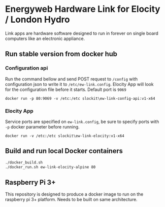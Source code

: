 # Energyweb Hardware Link for Elocity / London Hydro

Link apps are hardware software designed to run in forever on single board computers like an electronic appliance.

## Run stable version from docker hub

### Configuration api
Run the command bellow and send POST request to `/config` with configuration json to write it to `/etc/ew-link.config`. Elocity App will look for the configuration file before it starts. Default port is `9069`

`docker run -p 80:9069 -v /etc:/etc slockit\ew-link-config-api:v1-x64`

### Elocity App
Service ports are specified on `ew-link.config`, be sure to specify ports with `-p` docker parameter before running. 

`docker run -v /etc:/etc slockit\ew-link-elocity:v1-x64`


## Build and run local Docker containers
```bash
./docker_build.sh
./docker_run.sh ew-link-elocity-alpine 80
```

## Raspberry Pi 3+

This repository is designed to produce a docker image to run on the raspberry pi 3+ platform. Needs to be built on same architecture.